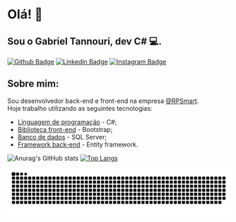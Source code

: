 # Olá! :call_me_hand: 
## Sou o Gabriel Tannouri, dev C# :computer:.

[![Github Badge](https://img.shields.io/badge/github-%23121011.svg?style=for-the-badge&logo=github&logoColor=white&link=https://github.com/fagnerpsantos)](https://github.com/GabrielTannouri)
[![Linkedin Badge](https://img.shields.io/badge/linkedin-%230077B5.svg?style=for-the-badge&logo=linkedin&logoColor=white&link=https://www.linkedin.com/in/gabriel-tannouri-026873173/)](https://www.linkedin.com/in/gabriel-tannouri-026873173/)
[![Instagram Badge](https://img.shields.io/badge/Instagram-E4405F?style=for-the-badge&logo=instagram&logoColor=white&link=https://https://www.instagram.com/gabrieltannouri/)](https://www.instagram.com/gabrieltannouri/)


##  Sobre mim:
Sou desenvolvedor back-end e front-end na empresa [@RPSmart](https://rpsmart.com.br/).
<br />
Hoje trabalho utilizando as seguintes tecnologias:
<br />
- [Linguagem de programação](https://docs.microsoft.com/pt-br/dotnet/csharp/tour-of-csharp/) - C#;
- [Biblioteca front-end](https://getbootstrap.com.br/) - Bootstrap;
- [Banco de dados](https://docs.microsoft.com/pt-br/sql/sql-server/?view=sql-server-ver15) - SQL Server;
- [Framework back-end](https://docs.microsoft.com/pt-br/ef/) - Entity framework.

![Anurag's GitHub stats](https://github-readme-stats.vercel.app/api?username=GabrielTannouri&show_icons=true&theme=radical)
[![Top Langs](https://github-readme-stats.vercel.app/api/top-langs/?username=GabrielTannouri&langs_count=8)](https://github.com/anuraghazra/github-readme-stats)

![Snake animation](https://github.com/GabrielTannouri/GabrielTannouri/blob/output/github-contribution-grid-snake.svg)
